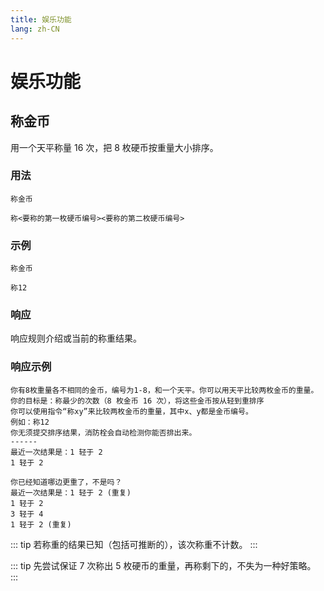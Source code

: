 ```yaml
---
title: 娱乐功能
lang: zh-CN
---
```

# 娱乐功能
## 称金币
用一个天平称量 16 次，把 8 枚硬币按重量大小排序。

### 用法
```
称金币
```
```
称<要称的第一枚硬币编号><要称的第二枚硬币编号>
```
### 示例
```
称金币
```
```
称12
```

### 响应
响应规则介绍或当前的称重结果。

### 响应示例
```
你有8枚重量各不相同的金币，编号为1-8，和一个天平。你可以用天平比较两枚金币的重量。
你的目标是：称最少的次数（8 枚金币 16 次），将这些金币按从轻到重排序
你可以使用指令“称xy”来比较两枚金币的重量，其中x、y都是金币编号。
例如：称12
你无须提交排序结果，消防栓会自动检测你能否排出来。
------
最近一次结果是：1 轻于 2
1 轻于 2
```
```
你已经知道哪边更重了，不是吗？
最近一次结果是：1 轻于 2 (重复)
1 轻于 2
3 轻于 4
1 轻于 2 (重复)
```

::: tip
若称重的结果已知（包括可推断的），该次称重不计数。
:::

::: tip
先尝试保证 7 次称出 5 枚硬币的重量，再称剩下的，不失为一种好策略。
:::